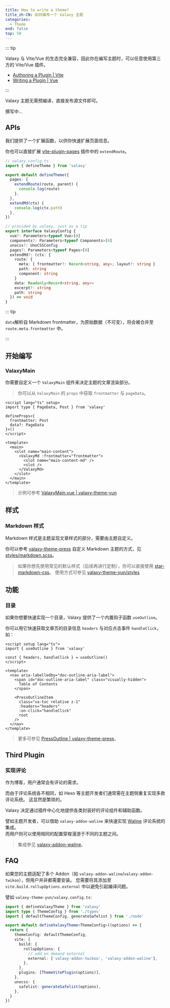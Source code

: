 ```yaml
---
title: How to write a theme?
title_zh-CN: 如何编写一个 Valaxy 主题
categories:
  - Theme
end: false
top: 50
---
```


::: tip

Valaxy 与 Vite/Vue 的生态完全兼容，因此你在编写主题时，可以任意使用第三方的 Vite/Vue 插件。

- [Authoring a Plugin | Vite](https://vitejs.dev/guide/api-plugin.html#authoring-a-plugin)
- [Writing a Plugin | Vue](https://vuejs.org/guide/reusability/plugins.html#writing-a-plugin)

:::

Valaxy 主题无需预编译，直接发布源文件即可。

撰写中...

## APIs

我们提供了一个扩展函数，以供你快速扩展页面信息。

你也可以直接扩展 [vite-plugin-pages](https://github.com/hannoeru/vite-plugin-pages) 插件中的 `extendRoute`。

```ts
// valaxy.config.ts
import { defineTheme } from 'valaxy'

export default defineTheme({
  pages: {
    extendRoute(route, parent) {
      console.log(route)
    },
  },
  extendMd(ctx) {
    console.log(ctx.path)
  },
})
```

```ts
// provided by valaxy, just as a tip
export interface ValaxyConfig {
  vue?: Parameters<typeof Vue>[0]
  components?: Parameters<typeof Components>[0]
  unocss?: UnoCSSConfig
  pages?: Parameters<typeof Pages>[0]
  extendMd?: (ctx: {
    route: {
      meta: { frontmatter?: Record<string, any>; layout?: string }
      path: string
      component: string
    }
    data: Readonly<Record<string, any>>
    excerpt?: string
    path: string
  }) => void
}
```

::: tip

`data`解析自 Markdown frontmatter，为原始数据（不可变），将会被合并至 `route.meta.frontmatter` 中。

:::

## 开始编写

### ValaxyMain

你需要自定义一个 `ValaxyMain` 组件来决定主题的文章渲染部分。

> 你可以从 `ValaxyMain` 的 `props` 中获取 `frontmatter` 与 `pageData`。

```vue
<script lang="ts" setup>
import type { PageData, Post } from 'valaxy'

defineProps<{
  frontmatter: Post
  data?: PageData
}>()
</script>

<template>
  <main>
    <slot name="main-content">
      <ValaxyMd :frontmatter="frontmatter">
        <slot name="main-content-md" />
        <slot />
      </ValaxyMd>
    </slot>
  </main>
</template>
```

> 示例可参考 [ValaxyMain.vue | valaxy-theme-yun](https://github.com/YunYouJun/valaxy/blob/main/packages/valaxy-theme-yun/components/ValaxyMain.vue)

## 样式

### Markdown 样式

Markdown 样式是主题呈现文章样式的部分，需要由主题自定义。

你可以参考 [valaxy-theme-press](https://github.com/YunYouJun/valaxy/blob/main/packages/valaxy-theme-press/) 自定义 Markdown 主题的方式，见 [styles/markdown.scss](https://github.com/YunYouJun/valaxy/blob/main/packages/valaxy-theme-press/styles/markdown.scss)。

> 如果你想先使用常见的默认样式（后续再进行定制），你可以直接使用 [star-markdown-css](https://github.com/YunYouJun/star-markdown-css)。
> 使用方式可参见 [valaxy-theme-yun/styles](https://github.com/YunYouJun/valaxy/blob/main/packages/valaxy-theme-yun/styles/index.scss)

## 功能

### 目录

如果你想要快速实现一个目录，Valaxy 提供了一个内置钩子函数 `useOutline`。

你可以用它快速获取文章页的目录信息 `headers` 与对应点击事件 `handleClick`，如：

```vue
<script setup lang="ts">
import { useOutline } from 'valaxy'

const { headers, handleClick } = useOutline()
</script>

<template>
  <nav aria-labelledby="doc-outline-aria-label">
    <span id="doc-outline-aria-label" class="visually-hidden">
      Table of Contents
    </span>

    <PressOutlineItem
      class="va-toc relative z-1"
      :headers="headers"
      :on-click="handleClick"
      root
    />
  </nav>
</template>
```

> 更多可参见 [PressOutline | valaxy-theme-press](https://github.com/YunYouJun/valaxy/blob/main/packages/valaxy-theme-press/components/PressOutline.vue)。

## Third Plugin

### 实现评论

作为博客，用户通常会有评论的需求。

而由于评论系统各不相同，如 Hexo 等主题开发者们通常需在主题侧重复实现多款评论系统。
这显然是繁琐的。

Valaxy 决定通过插件中心化地提供各类封装好的评论组件和辅助函数。

譬如主题开发者，可以借助 `valaxy-addon-waline` 来快速实现 [Waline](https://waline.js.org/) 评论系统的集成。  
而用户则可以使用相同的配置穿梭漫游于不同的主题之间。

> 集成参见 [valaxy-addon-waline](https://github.com/YunYouJun/valaxy/blob/main/packages/valaxy-addon-waline/README.md)。

## FAQ

如果您的主题适配了多个 Addon（如 `valaxy-addon-waline`/`valaxy-addon-twikoo`），但用户并非都需要安装。
您需要将其添加至 `vite.build.rollupOptions.external` 中以避免引起编译问题。

譬如 `valaxy-theme-yun/valaxy.config.ts`:

```ts
import { defineValaxyTheme } from 'valaxy'
import type { ThemeConfig } from './types'
import { defaultThemeConfig, generateSafelist } from './node'

export default defineValaxyTheme<ThemeConfig>((options) => {
  return {
    themeConfig: defaultThemeConfig,
    vite: {
      build: {
        rollupOptions: {
          // add on demand external
          external: ['valaxy-addon-twikoo', 'valaxy-addon-waline'],
        },
      },
      plugins: [ThemeVitePlugin(options)],
    },
    unocss: {
      safelist: generateSafelist(options),
    },
  }
})
```
